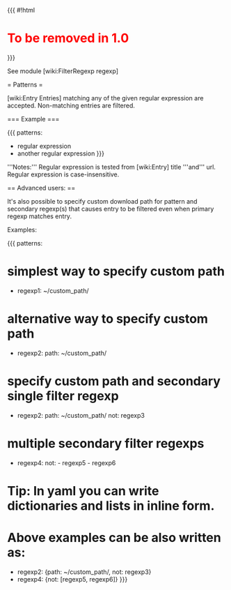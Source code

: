 {{{
#!html
<h1 style="color: red">To be removed in 1.0</h1>
}}}

See module [wiki:FilterRegexp regexp]

= Patterns =

[wiki:Entry Entries] matching any of the given regular expression are accepted. Non-matching entries are filtered.

=== Example ===

{{{
patterns:
  - regular expression
  - another regular expression
}}}

'''Notes:''' Regular expression is tested from [wiki:Entry] title '''and''' url. Regular expression is case-insensitive.

== Advanced users: ==

It's also possible to specify custom download path for
pattern and secondary regexp(s) that causes entry to be
filtered even when primary regexp matches entry.

Examples:

{{{
patterns:
  # simplest way to specify custom path
  - regexp1: ~/custom_path/

  # alternative way to specify custom path
  - regexp2:
      path: ~/custom_path/

  # specify custom path and secondary single filter regexp
  - regexp2:
      path: ~/custom_path/
      not: regexp3

  # multiple secondary filter regexps
  - regexp4:
      not:
        - regexp5
        - regexp6

  # Tip: In yaml you can write dictionaries and lists in inline form.
  # Above examples can be also written as:
  - regexp2: {path: ~/custom_path/, not: regexp3}
  - regexp4: {not: [regexp5, regexp6]}
}}}